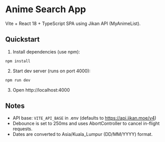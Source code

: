 # Anime Search App

Vite + React 18 + TypeScript SPA using Jikan API (MyAnimeList).

## Quickstart

1. Install dependencies (use npm):

```bash
npm install
```

2. Start dev server (runs on port 4000):

```bash
npm run dev
```

3. Open http://localhost:4000

## Notes
- API base: `VITE_API_BASE` in .env (defaults to https://api.jikan.moe/v4)
- Debounce is set to 250ms and uses AbortController to cancel in-flight requests.
- Dates are converted to Asia/Kuala_Lumpur (DD/MM/YYYY) format.
